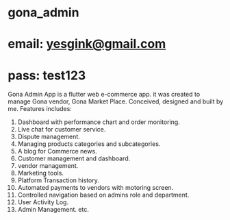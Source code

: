 # gona_admin
# email: yesgink@gmail.com
# pass: test123

Gona Admin App is a flutter web e-commerce app. it was created to manage Gona vendor, Gona Market Place.  Conceived, designed and built by me.
Features includes:

1. Dashboard with performance chart and order monitoring.
2. Live chat for customer service.
3. Dispute management.
4. Managing products categories  and subcategories.
5. A blog for Commerce news.
6. Customer management and dashboard.
7. vendor management.
8. Marketing tools.
9. Platform Transaction history.
10. Automated payments to vendors with motoring screen.
11. Controlled navigation based on admins role and department.
12. User Activity Log.
13. Admin Management. etc.
